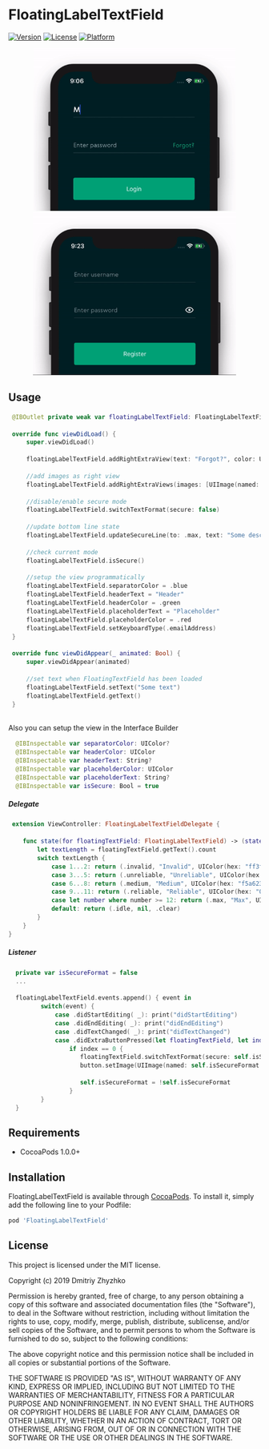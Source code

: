 # FloatingLabelTextField

[![Version](https://img.shields.io/cocoapods/v/FloatingLabelTextField.svg?style=flat)](https://cocoapods.org/pods/FloatingLabelTextField)
[![License](https://img.shields.io/cocoapods/l/FloatingLabelTextField.svg?style=flat)](https://cocoapods.org/pods/FloatingLabelTextField)
[![Platform](https://img.shields.io/cocoapods/p/FloatingLabelTextField.svg?style=flat)](https://cocoapods.org/pods/FloatingLabelTextField)

<p align="center">
  <img src="/Images/login.gif" height = "325px">
  <img src="/Images/register.gif" height = "325px">
</p>

## Usage

```swift
 @IBOutlet private weak var floatingLabelTextField: FloatingLabelTextField!
    
 override func viewDidLoad() {
     super.viewDidLoad()
    
     floatingLabelTextField.addRightExtraView(text: "Forgot?", color: UIColor(hex: "00ab80"))
    
     //add images as right view
     floatingLabelTextField.addRightExtraViews(images: [UIImage(named: "image")!])
     
     //disable/enable secure mode
     floatingLabelTextField.switchTextFormat(secure: false)
     
     //update bottom line state
     floatingLabelTextField.updateSecureLine(to: .max, text: "Some description", color: .red)
     
     //check current mode
     floatingLabelTextField.isSecure()
     
     //setup the view programmatically
     floatingLabelTextField.separatorColor = .blue
     floatingLabelTextField.headerText = "Header"
     floatingLabelTextField.headerColor = .green
     floatingLabelTextField.placeholderText = "Placeholder"
     floatingLabelTextField.placeholderColor = .red
     floatingLabelTextField.setKeyboardType(.emailAddress)
 }
 
 override func viewDidAppear(_ animated: Bool) {
     super.viewDidAppear(animated)
     
     //set text when FloatingTextField has been loaded
     floatingLabelTextField.setText("Some text")
     floatingLabelTextField.getText()
 }
 
```

Also you can setup the view in the Interface Builder

```swift
  @IBInspectable var separatorColor: UIColor?
  @IBInspectable var headerColor: UIColor
  @IBInspectable var headerText: String?
  @IBInspectable var placeholderColor: UIColor 
  @IBInspectable var placeholderText: String?
  @IBInspectable var isSecure: Bool = true
```

##### Delegate

```swift
 extension ViewController: FloatingLabelTextFieldDelegate {
    
    func state(for floatingTextField: FloatingLabelTextField) -> (state: InputTextState, description: String?, color: UIColor) {
        let textLength = floatingTextField.getText().count
        switch textLength {
            case 1...2: return (.invalid, "Invalid", UIColor(hex: "ff3f4c"))
            case 3...5: return (.unreliable, "Unreliable", UIColor(hex: "ff793f"))
            case 6...8: return (.medium, "Medium", UIColor(hex: "f5a623"))
            case 9...11: return (.reliable, "Reliable", UIColor(hex: "00ab80"))
            case let number where number >= 12: return (.max, "Max", UIColor(hex: "00c99c"))
            default: return (.idle, nil, .clear)
        }
    }
}
```

##### Listener

```swift
  private var isSecureFormat = false
  ...
  
  floatingLabelTextField.events.append() { event in
         switch(event) {
             case .didStartEditing( _): print("didStartEditing")
             case .didEndEditing( _): print("didEndEditing")
             case .didTextChanged( _): print("didTextChanged")
             case .didExtraButtonPressed(let floatingTextField, let index, let button):
                 if index == 0 {
                    floatingTextField.switchTextFormat(secure: self.isSecureFormat)
                    button.setImage(UIImage(named: self.isSecureFormat ? "eye_off" : "eye_on")!, for: .normal)
                    
                    self.isSecureFormat = !self.isSecureFormat
                 }
         }
  }
```

## Requirements

- CocoaPods 1.0.0+

## Installation

FloatingLabelTextField is available through [CocoaPods](https://cocoapods.org). To install
it, simply add the following line to your Podfile:

```ruby
pod 'FloatingLabelTextField'
```

## License

This project is licensed under the MIT license.

Copyright (c) 2019 Dmitriy Zhyzhko

Permission is hereby granted, free of charge, to any person obtaining a copy
of this software and associated documentation files (the "Software"), to deal
in the Software without restriction, including without limitation the rights
to use, copy, modify, merge, publish, distribute, sublicense, and/or sell
copies of the Software, and to permit persons to whom the Software is
furnished to do so, subject to the following conditions:

The above copyright notice and this permission notice shall be included in
all copies or substantial portions of the Software.

THE SOFTWARE IS PROVIDED "AS IS", WITHOUT WARRANTY OF ANY KIND, EXPRESS OR
IMPLIED, INCLUDING BUT NOT LIMITED TO THE WARRANTIES OF MERCHANTABILITY,
FITNESS FOR A PARTICULAR PURPOSE AND NONINFRINGEMENT. IN NO EVENT SHALL THE
AUTHORS OR COPYRIGHT HOLDERS BE LIABLE FOR ANY CLAIM, DAMAGES OR OTHER
LIABILITY, WHETHER IN AN ACTION OF CONTRACT, TORT OR OTHERWISE, ARISING FROM,
OUT OF OR IN CONNECTION WITH THE SOFTWARE OR THE USE OR OTHER DEALINGS IN
THE SOFTWARE.
